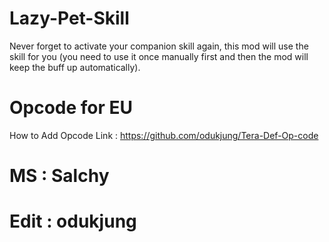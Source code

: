 # Lazy-Pet-Skill
Never forget to activate your companion skill again, this mod will use the skill for you (you need to use it once manually first and then the mod will keep the buff up automatically).

# Opcode for EU
How to Add Opcode
Link : https://github.com/odukjung/Tera-Def-Op-code

# MS : Salchy
# Edit : odukjung
